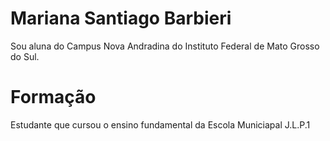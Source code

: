 # Mariana Santiago Barbieri

Sou aluna do Campus Nova Andradina do Instituto Federal de Mato Grosso do Sul.

# Formação

Estudante que cursou o ensino fundamental da Escola Municiapal J.L.P.1
